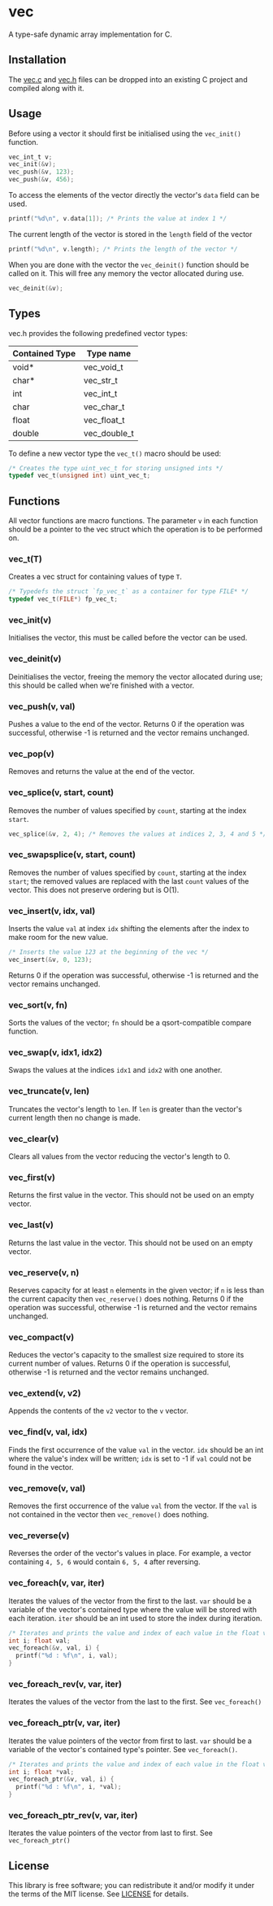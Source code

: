 # vec
A type-safe dynamic array implementation for C. 


## Installation 
The [vec.c](src/vec.c?raw=1) and [vec.h](src/vec.h?raw=1) files can be dropped
into an existing C project and compiled along with it.


## Usage
Before using a vector it should first be initialised using the `vec_init()`
function.
```c
vec_int_t v;
vec_init(&v);
vec_push(&v, 123);
vec_push(&v, 456);
```

To access the elements of the vector directly the vector's `data` field can be
used.
```c
printf("%d\n", v.data[1]); /* Prints the value at index 1 */
```

The current length of the vector is stored in the `length` field of the vector
```c
printf("%d\n", v.length); /* Prints the length of the vector */
```

When you are done with the vector the `vec_deinit()` function should be called
on it. This will free any memory the vector allocated during use.
```c
vec_deinit(&v);
```


## Types
vec.h provides the following predefined vector types:

Contained Type  | Type name
----------------|----------------------------------
void*           | vec_void_t
char*           | vec_str_t
int             | vec_int_t
char            | vec_char_t
float           | vec_float_t
double          | vec_double_t

To define a new vector type the `vec_t()` macro should be used:
```c
/* Creates the type uint_vec_t for storing unsigned ints */
typedef vec_t(unsigned int) uint_vec_t;
```


## Functions
All vector functions are macro functions. The parameter `v` in each function
should be a pointer to the vec struct which the operation is to be performed
on.

### vec\_t(T)
Creates a vec struct for containing values of type `T`.
```c
/* Typedefs the struct `fp_vec_t` as a container for type FILE* */
typedef vec_t(FILE*) fp_vec_t;
```

### vec\_init(v)
Initialises the vector, this must be called before the vector can be used. 

### vec\_deinit(v)
Deinitialises the vector, freeing the memory the vector allocated during use;
this should be called when we're finished with a vector.

### vec\_push(v, val)
Pushes a value to the end of the vector. Returns 0 if the operation was
successful, otherwise -1 is returned and the vector remains unchanged.

### vec\_pop(v)
Removes and returns the value at the end of the vector.

### vec\_splice(v, start, count)
Removes the number of values specified by `count`, starting at the index
`start`.
```c
vec_splice(&v, 2, 4); /* Removes the values at indices 2, 3, 4 and 5 */
```

### vec\_swapsplice(v, start, count)
Removes the number of values specified by `count`, starting at the index
`start`; the removed values are replaced with the last `count` values of the
vector. This does not preserve ordering but is O(1).

### vec\_insert(v, idx, val)
Inserts the value `val` at index `idx` shifting the elements after the index
to make room for the new value.
```c
/* Inserts the value 123 at the beginning of the vec */
vec_insert(&v, 0, 123);
```
Returns 0 if the operation was successful, otherwise -1 is returned and the
vector remains unchanged.

### vec\_sort(v, fn)
Sorts the values of the vector; `fn` should be a qsort-compatible compare
function.

### vec\_swap(v, idx1, idx2)
Swaps the values at the indices `idx1` and `idx2` with one another.

### vec\_truncate(v, len)
Truncates the vector's length to `len`. If `len` is greater than the vector's
current length then no change is made.

### vec\_clear(v)
Clears all values from the vector reducing the vector's length to 0.

### vec\_first(v)
Returns the first value in the vector. This should not be used on an empty
vector.

### vec\_last(v)
Returns the last value in the vector. This should not be used on an empty
vector.

### vec\_reserve(v, n)
Reserves capacity for at least `n` elements in the given vector;  if `n` is
less than the current capacity then `vec_reserve()` does nothing. Returns 0 if
the operation was successful, otherwise -1 is returned and the vector remains
unchanged.

### vec\_compact(v)
Reduces the vector's capacity to the smallest size required to store its
current number of values. Returns 0 if the operation is successful, otherwise
-1 is returned and the vector remains unchanged.

### vec\_extend(v, v2)
Appends the contents of the `v2` vector to the `v` vector.

### vec\_find(v, val, idx)
Finds the first occurrence of the value `val` in the vector. `idx` should be an
int where the value's index will be written; `idx` is set to -1 if `val` could
not be found in the vector.

### vec\_remove(v, val)
Removes the first occurrence of the value `val` from the vector. If the `val`
is not contained in the vector then `vec_remove()` does nothing.

### vec\_reverse(v)
Reverses the order of the vector's values in place. For example, a vector
containing `4, 5, 6` would contain `6, 5, 4` after reversing.

### vec\_foreach(v, var, iter)
Iterates the values of the vector from the first to the last. `var` should be a
variable of the vector's contained type where the value will be stored with
each iteration. `iter` should be an int used to store the index during
iteration.
```c
/* Iterates and prints the value and index of each value in the float vec */
int i; float val;
vec_foreach(&v, val, i) {
  printf("%d : %f\n", i, val);
}
```

### vec\_foreach\_rev(v, var, iter)
Iterates the values of the vector from the last to the first. See
`vec_foreach()`

### vec\_foreach\_ptr(v, var, iter)
Iterates the value pointers of the vector from first to last. `var` should be a
variable of the vector's contained type's pointer. See `vec_foreach()`.
```c
/* Iterates and prints the value and index of each value in the float vector */
int i; float *val;
vec_foreach_ptr(&v, val, i) {
  printf("%d : %f\n", i, *val);
}
```

### vec\_foreach\_ptr\_rev(v, var, iter)
Iterates the value pointers of the vector from last to first. See
`vec_foreach_ptr()`


## License
This library is free software; you can redistribute it and/or modify it under
the terms of the MIT license. See [LICENSE](LICENSE) for details.
